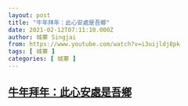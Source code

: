 ```yaml
---
layout: post
title: "牛年拜年：此心安處是吾鄉"
date: 2021-02-12T07:11:10.000Z
author: 城寨 Singjai
from: https://www.youtube.com/watch?v=i3uijldj8pk
tags: [ 城寨 ]
categories: [ 城寨 ]
---
```

<!--1613113870000-->
[牛年拜年：此心安處是吾鄉](https://www.youtube.com/watch?v=i3uijldj8pk)
------

<div>

</div>
